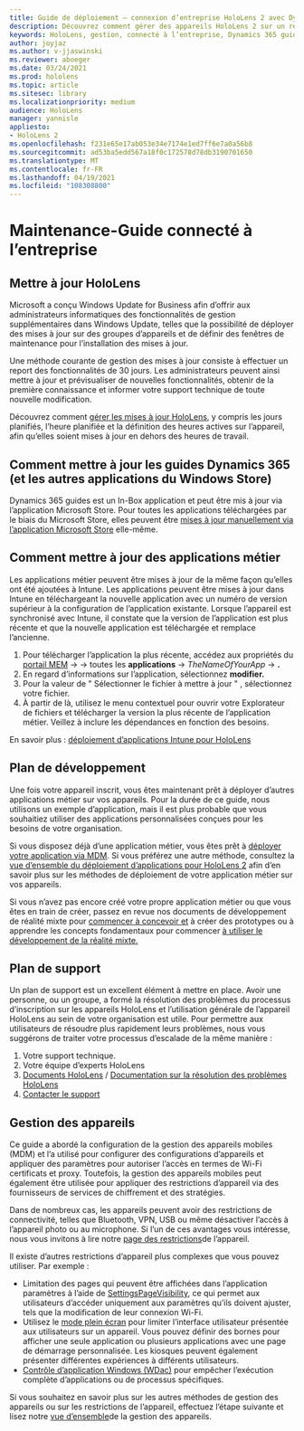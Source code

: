 ```yaml
---
title: Guide de déploiement – connexion d’entreprise HoloLens 2 avec Dynamics 365 guides-gérer
description: Découvrez comment gérer des appareils HoloLens 2 sur un réseau connecté à l’entreprise avec des guides Dynamics 365.
keywords: HoloLens, gestion, connecté à l’entreprise, Dynamics 365 guides, AAD, Azure AD, MDM, gestion des appareils mobiles
author: joyjaz
ms.author: v-jjaswinski
ms.reviewer: aboeger
ms.date: 03/24/2021
ms.prod: hololens
ms.topic: article
ms.sitesec: library
ms.localizationpriority: medium
audience: HoloLens
manager: yannisle
appliesto:
- HoloLens 2
ms.openlocfilehash: f231e65e17ab053e34e7174e1ed7ff6e7a0a56b8
ms.sourcegitcommit: ad53ba5edd567a18f0c172578d78db3190701650
ms.translationtype: MT
ms.contentlocale: fr-FR
ms.lasthandoff: 04/19/2021
ms.locfileid: "108308800"
---
```

# <a name="maintain---corporate-connected-guide"></a>Maintenance-Guide connecté à l’entreprise

## <a name="update-hololens"></a>Mettre à jour HoloLens

Microsoft a conçu Windows Update for Business afin d’offrir aux administrateurs informatiques des fonctionnalités de gestion supplémentaires dans Windows Update, telles que la possibilité de déployer des mises à jour sur des groupes d’appareils et de définir des fenêtres de maintenance pour l’installation des mises à jour.

Une méthode courante de gestion des mises à jour consiste à effectuer un report des fonctionnalités de 30 jours. Les administrateurs peuvent ainsi mettre à jour et prévisualiser de nouvelles fonctionnalités, obtenir de la première connaissance et informer votre support technique de toute nouvelle modification.

Découvrez comment [gérer les mises à jour HoloLens](https://docs.microsoft.com/hololens/hololens-updates), y compris les jours planifiés, l’heure planifiée et la définition des heures actives sur l’appareil, afin qu’elles soient mises à jour en dehors des heures de travail.

## <a name="how-to-update-dynamics-365-guides-and-other-store-apps"></a>Comment mettre à jour les guides Dynamics 365 (et les autres applications du Windows Store)

Dynamics 365 guides est un In-Box application et peut être mis à jour via l’application Microsoft Store. Pour toutes les applications téléchargées par le biais du Microsoft Store, elles peuvent être [mises à jour manuellement via l’application Microsoft Store](https://docs.microsoft.com/hololens/holographic-store-apps#update-apps) elle-même.

## <a name="how-to-update-lob-apps"></a>Comment mettre à jour des applications métier

Les applications métier peuvent être mises à jour de la même façon qu’elles ont été ajoutées à Intune. Les applications peuvent être mises à jour dans Intune en téléchargeant la nouvelle application avec un numéro de version supérieur à la configuration de l’application existante. Lorsque l’appareil est synchronisé avec Intune, il constate que la version de l’application est plus récente et que la nouvelle application est téléchargée et remplace l’ancienne.

1. Pour télécharger l’application la plus récente, accédez aux propriétés du [portail MEM](https://endpoint.microsoft.com/#home)  ->   -> toutes les **applications**  ->  *TheNameOfYourApp*  ->  **.**
2. En regard d’informations sur l’application, sélectionnez **modifier.**
3. Pour la valeur de &quot; Sélectionner le fichier à mettre à jour &quot; , sélectionnez votre fichier.
4. À partir de là, utilisez le menu contextuel pour ouvrir votre Explorateur de fichiers et télécharger la version la plus récente de l’application métier. Veillez à inclure les dépendances en fonction des besoins.

En savoir plus : [déploiement d’applications Intune pour HoloLens](https://docs.microsoft.com/hololens/app-deploy-intune)

## <a name="development-plan"></a>Plan de développement

Une fois votre appareil inscrit, vous êtes maintenant prêt à déployer d’autres applications métier sur vos appareils. Pour la durée de ce guide, nous utilisons un exemple d’application, mais il est plus probable que vous souhaitiez utiliser des applications personnalisées conçues pour les besoins de votre organisation.

Si vous disposez déjà d’une application métier, vous êtes prêt à [déployer votre application via MDM](https://docs.microsoft.com/hololens/app-deploy-intune). Si vous préférez une autre méthode, consultez la [vue d’ensemble du déploiement d’applications pour HoloLens 2](https://docs.microsoft.com/hololens/app-deploy-overview) afin d’en savoir plus sur les méthodes de déploiement de votre application métier sur vos appareils.

Si vous n’avez pas encore créé votre propre application métier ou que vous êtes en train de créer, passez en revue nos documents de développement de réalité mixte pour [commencer à concevoir et](https://docs.microsoft.com/windows/mixed-reality/design/design) à créer des prototypes ou à apprendre les concepts fondamentaux pour commencer [à utiliser le développement de la réalité mixte.](https://docs.microsoft.com/windows/mixed-reality/discover/get-started-with-mr)

## <a name="support-plan"></a>Plan de support

Un plan de support est un excellent élément à mettre en place. Avoir une personne, ou un groupe, a formé la résolution des problèmes du processus d’inscription sur les appareils HoloLens et l’utilisation générale de l’appareil HoloLens au sein de votre organisation est utile. Pour permettre aux utilisateurs de résoudre plus rapidement leurs problèmes, nous vous suggérons de traiter votre processus d’escalade de la même manière :

1. Votre support technique.
2. Votre équipe d’experts HoloLens
3. [Documents HoloLens](https://docs.microsoft.com/hololens/)  /  [Documentation sur la résolution des problèmes HoloLens](https://docs.microsoft.com/hololens/hololens-troubleshooting)
4. [Contacter le support](https://support.serviceshub.microsoft.com/supportforbusiness/create?sapId=e9391227-fa6d-927b-0fff-f96288631b8f)

## <a name="device-management"></a>Gestion des appareils

Ce guide a abordé la configuration de la gestion des appareils mobiles (MDM) et l’a utilisé pour configurer des configurations d’appareils et appliquer des paramètres pour autoriser l’accès en termes de Wi-Fi certificats et proxy. Toutefois, la gestion des appareils mobiles peut également être utilisée pour appliquer des restrictions d’appareil via des fournisseurs de services de chiffrement et des stratégies.

Dans de nombreux cas, les appareils peuvent avoir des restrictions de connectivité, telles que Bluetooth, VPN, USB ou même désactiver l’accès à l’appareil photo ou au microphone. Si l’un de ces avantages vous intéresse, nous vous invitons à lire notre [page des restrictions](https://docs.microsoft.com/hololens/hololens-common-device-restrictions)de l’appareil.

Il existe d’autres restrictions d’appareil plus complexes que vous pouvez utiliser. Par exemple :

- Limitation des pages qui peuvent être affichées dans l’application paramètres à l’aide de [SettingsPageVisibility](https://docs.microsoft.com/hololens/settings-uri-list), ce qui permet aux utilisateurs d’accéder uniquement aux paramètres qu’ils doivent ajuster, tels que la modification de leur connexion Wi-Fi.
- Utilisez le [mode plein écran](https://docs.microsoft.com/hololens/hololens-kiosk) pour limiter l’interface utilisateur présentée aux utilisateurs sur un appareil. Vous pouvez définir des bornes pour afficher une seule application ou plusieurs applications avec une page de démarrage personnalisée. Les kiosques peuvent également présenter différentes expériences à différents utilisateurs.
- [Contrôle d’application Windows (WDac)](https://docs.microsoft.com/hololens/windows-defender-application-control-wdac) pour empêcher l’exécution complète d’applications ou de processus spécifiques.

Si vous souhaitez en savoir plus sur les autres méthodes de gestion des appareils ou sur les restrictions de l’appareil, effectuez l’étape suivante et lisez notre [vue d’ensemble](https://docs.microsoft.com/hololens/hololens-csp-policy-overview)de la gestion des appareils.





